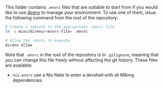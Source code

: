 This folder contains `.envrc` files that are suitable to start from if you would like to use [direnv](https://direnv.net/) to manage your environment. To use one of them, issue the following command from the root of the repository:

```bash
# Create a symlink to the appropriate .envrc file
ln -s misc/direnv/<envrc-file> .envrc

# Allow the .envrc to execute
direnv allow
```

Note that `.envrc` in the root of the repository is in `.gitignore`, meaning that you can change this file freely without affecting the git history. These files are available:

- `nix.envrc` use a Nix flake to enter a devshell with all Miking dependencies.
